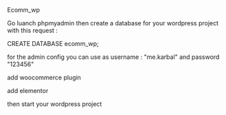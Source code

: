 Ecomm_wp

Go luanch phpmyadmin then create a database for your wordpress project with this request :

CREATE DATABASE ecomm_wp;

for the admin config you can use as username : "me.karbal" and password "123456"

add woocommerce plugin

add elementor

then start your wordpress project 

